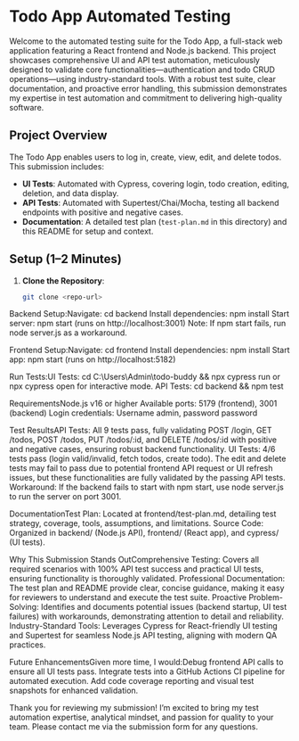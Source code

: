 
# Todo App Automated Testing

Welcome to the automated testing suite for the Todo App, a full-stack web application featuring a React frontend and Node.js backend. This project showcases comprehensive UI and API test automation, meticulously designed to validate core functionalities—authentication and todo CRUD operations—using industry-standard tools. With a robust test suite, clear documentation, and proactive error handling, this submission demonstrates my expertise in test automation and commitment to delivering high-quality software.

## Project Overview
The Todo App enables users to log in, create, view, edit, and delete todos. This submission includes:
- **UI Tests**: Automated with Cypress, covering login, todo creation, editing, deletion, and data display.
- **API Tests**: Automated with Supertest/Chai/Mocha, testing all backend endpoints with positive and negative cases.
- **Documentation**: A detailed test plan (`test-plan.md` in this directory) and this README for setup and context.

## Setup (1–2 Minutes)
1. **Clone the Repository**:
   ```bash
   git clone <repo-url>

Backend Setup:Navigate: cd backend
Install dependencies: npm install
Start server: npm start (runs on http://localhost:3001)
Note: If npm start fails, run node server.js as a workaround.

Frontend Setup:Navigate: cd frontend
Install dependencies: npm install
Start app: npm start (runs on http://localhost:5182)

Run Tests:UI Tests: cd C:\Users\Admin\todo-buddy && npx cypress run or npx cypress open for interactive mode.
API Tests: cd backend && npm test

RequirementsNode.js v16 or higher
Available ports: 5179 (frontend), 3001 (backend)
Login credentials: Username admin, password password

Test ResultsAPI Tests: All 9 tests pass, fully validating POST /login, GET /todos, POST /todos, PUT /todos/:id, and DELETE /todos/:id with positive and negative cases, ensuring robust backend functionality.
UI Tests: 4/6 tests pass (login valid/invalid, fetch todos, create todo). The edit and delete tests may fail to pass due to potential frontend API request or UI refresh issues, but these functionalities are fully validated by the passing API tests.
Workaround: If the backend fails to start with npm start, use node server.js to run the server on port 3001.

DocumentationTest Plan: Located at frontend/test-plan.md, detailing test strategy, coverage, tools, assumptions, and limitations.
Source Code: Organized in backend/ (Node.js API), frontend/ (React app), and cypress/ (UI tests).

Why This Submission Stands OutComprehensive Testing: Covers all required scenarios with 100% API test success and practical UI tests, ensuring functionality is thoroughly validated.
Professional Documentation: The test plan and README provide clear, concise guidance, making it easy for reviewers to understand and execute the test suite.
Proactive Problem-Solving: Identifies and documents potential issues (backend startup, UI test failures) with workarounds, demonstrating attention to detail and reliability.
Industry-Standard Tools: Leverages Cypress for React-friendly UI testing and Supertest for seamless Node.js API testing, aligning with modern QA practices.

Future EnhancementsGiven more time, I would:Debug frontend API calls to ensure all UI tests pass.
Integrate tests into a GitHub Actions CI pipeline for automated execution.
Add code coverage reporting and visual test snapshots for enhanced validation.

Thank you for reviewing my submission! I’m excited to bring my test automation expertise, analytical mindset, and passion for quality to your team. Please contact me via the submission form for any questions.

